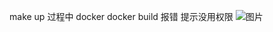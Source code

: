 make  up 过程中
docker docker build  报错 提示没用权限
![图片](https://user-images.githubusercontent.com/44470140/159617263-a2fba4a7-0e17-4ea8-8f58-5c075b2ac464.png)
